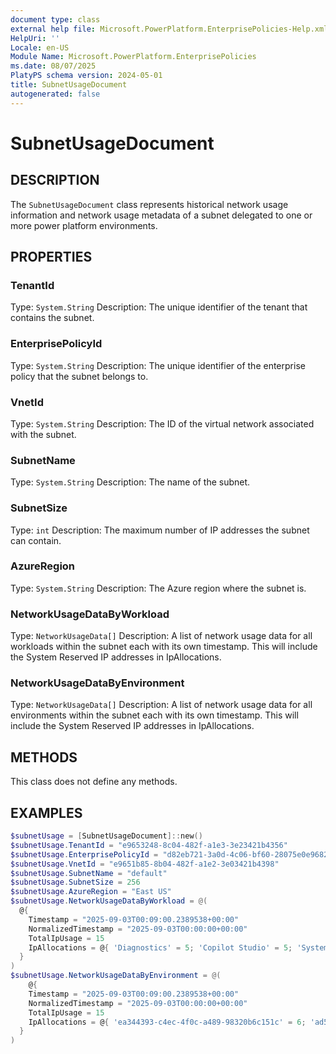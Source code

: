 ```yaml
---
document type: class
external help file: Microsoft.PowerPlatform.EnterprisePolicies-Help.xml
HelpUri: ''
Locale: en-US
Module Name: Microsoft.PowerPlatform.EnterprisePolicies
ms.date: 08/07/2025
PlatyPS schema version: 2024-05-01
title: SubnetUsageDocument
autogenerated: false
---
```


# SubnetUsageDocument

## DESCRIPTION

The `SubnetUsageDocument` class represents historical network usage information and network usage metadata of a subnet delegated to one or more power platform environments.

## PROPERTIES

### TenantId

Type: `System.String`
Description: The unique identifier of the tenant that contains the subnet.

### EnterprisePolicyId

Type: `System.String`
Description: The unique identifier of the enterprise policy that the subnet belongs to.

### VnetId

Type: `System.String`
Description: The ID of the virtual network associated with the subnet.

### SubnetName

Type: `System.String`
Description: The name of the subnet.

### SubnetSize

Type: `int`
Description: The maximum number of IP addresses the subnet can contain.

### AzureRegion

Type: `System.String`
Description: The Azure region where the subnet is.

### NetworkUsageDataByWorkload

Type: `NetworkUsageData[]`
Description: A list of network usage data for all workloads within the subnet each with its own timestamp. This will include the System Reserved IP addresses in IpAllocations.


### NetworkUsageDataByEnvironment

Type: `NetworkUsageData[]`
Description: A list of network usage data for all environments within the subnet each with its own timestamp. This will include the System Reserved IP addresses in IpAllocations.


## METHODS

This class does not define any methods.

## EXAMPLES

```powershell
$subnetUsage = [SubnetUsageDocument]::new()
$subnetUsage.TenantId = "e9653248-8c04-482f-a1e3-3e23421b4356"
$subnetUsage.EnterprisePolicyId = "d82eb721-3a0d-4c06-bf60-28075e0e9682"
$subnetUsage.VnetId = "e9651b85-8b04-482f-a1e2-3e03421b4398"
$subnetUsage.SubnetName = "default"
$subnetUsage.SubnetSize = 256
$subnetUsage.AzureRegion = "East US"
$subnetUsage.NetworkUsageDataByWorkload = @(
  @{
    Timestamp = "2025-09-03T00:09:00.2389538+00:00"
    NormalizedTimestamp = "2025-09-03T00:00:00+00:00"
    TotalIpUsage = 15
    IpAllocations = @{ 'Diagnostics' = 5; 'Copilot Studio' = 5; 'System Reserved' = 5 }
  }
)
$subnetUsage.NetworkUsageDataByEnvironment = @(
    @{
    Timestamp = "2025-09-03T00:09:00.2389538+00:00"
    NormalizedTimestamp = "2025-09-03T00:00:00+00:00"
    TotalIpUsage = 15
    IpAllocations = @{ 'ea344393-c4ec-4f0c-a489-98320b6c151c' = 6; 'ad5d6e7c-df31-e071-b781-ac7cfba5fc46' = 4; 'System Reserved' = 5 }
  }
)

```
